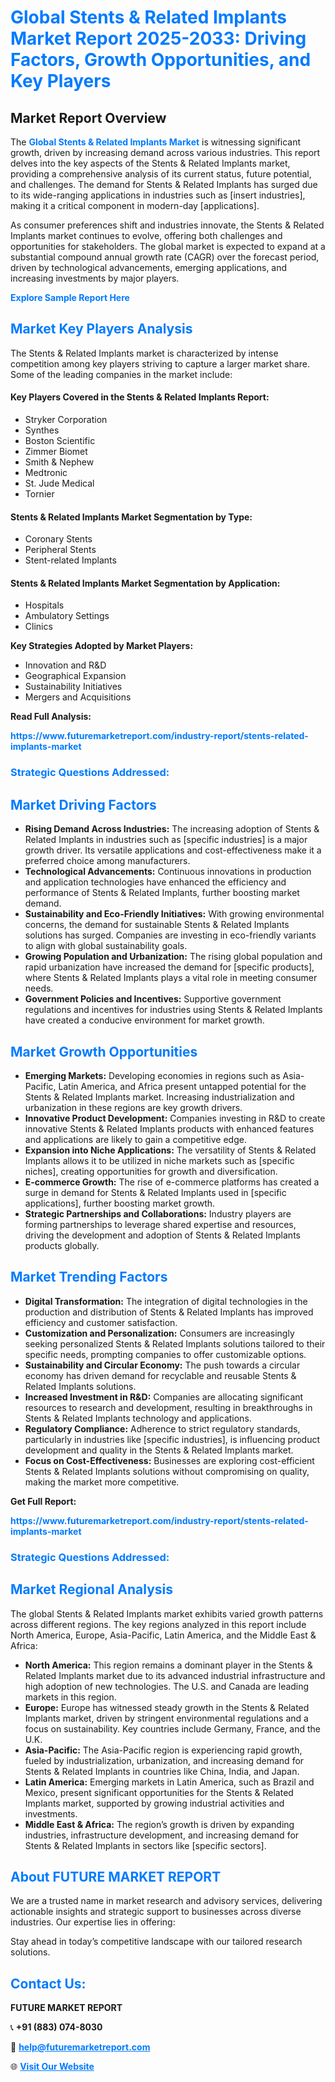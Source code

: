 <h1 style="color: #007BFF;">Global Stents & Related Implants Market Report 2025-2033: Driving Factors, Growth Opportunities, and Key Players</h1>

<section id="overview">
<h2>Market Report Overview</h2>
<p>The <a href="https://www.futuremarketreport.com/industry-report/stents-related-implants-market" style="color: #007BFF; text-decoration: none;"><strong>Global Stents & Related Implants Market</strong></a> is witnessing significant growth, driven by increasing demand across various industries. This report delves into the key aspects of the Stents & Related Implants market, providing a comprehensive analysis of its current status, future potential, and challenges. The demand for Stents & Related Implants has surged due to its wide-ranging applications in industries such as [insert industries], making it a critical component in modern-day [applications].</p>
<p>As consumer preferences shift and industries innovate, the Stents & Related Implants market continues to evolve, offering both challenges and opportunities for stakeholders. The global market is expected to expand at a substantial compound annual growth rate (CAGR) over the forecast period, driven by technological advancements, emerging applications, and increasing investments by major players.</p>
</section>

<section id="overview">
<p><a href="https://www.futuremarketreport.com/request-sample/reportId=89978" style="color: #007BFF; text-decoration: none;"><strong>Explore Sample Report Here</strong></a></p>
</section>

<section id="key-players">
<h2 style="color: #007BFF;">Market Key Players Analysis</h2>
<p>The Stents & Related Implants market is characterized by intense competition among key players striving to capture a larger market share. Some of the leading companies in the market include:</p>
<h4>Key Players Covered in the Stents & Related Implants Report:</h4>
<ul><li>Stryker Corporation</li><li>Synthes</li><li>Boston Scientific</li><li>Zimmer Biomet</li><li>Smith &amp; Nephew</li><li>Medtronic</li><li>St. Jude Medical</li><li>Tornier</li></ul>
<h4>Stents & Related Implants Market Segmentation by Type:</h4>
<ul><li>Coronary Stents</li><li>Peripheral Stents</li><li>Stent-related Implants</li></ul>

<h4>Stents & Related Implants Market Segmentation by Application:</h4>
<ul><li>Hospitals</li><li>Ambulatory Settings</li><li>Clinics</li></ul>
<p><strong>Key Strategies Adopted by Market Players:</strong></p>
<ul>
<li>Innovation and R&D</li>
<li>Geographical Expansion</li>
<li>Sustainability Initiatives</li>
<li>Mergers and Acquisitions</li>
</ul>
</section>

<section>
<p><strong>Read Full Analysis: </strong></p><a href="https://www.futuremarketreport.com/industry-report/stents-related-implants-market" style="color: #007BFF; text-decoration: none;"><strong>https://www.futuremarketreport.com/industry-report/stents-related-implants-market</strong></a>
<h3 style="color: #007BFF;">Strategic Questions Addressed:</h3>
</section>

<section id="driving-factors">
<h2 style="color: #007BFF;">Market Driving Factors</h2>
<ul>
<li><strong>Rising Demand Across Industries:</strong> The increasing adoption of Stents & Related Implants in industries such as [specific industries] is a major growth driver. Its versatile applications and cost-effectiveness make it a preferred choice among manufacturers.</li>
<li><strong>Technological Advancements:</strong> Continuous innovations in production and application technologies have enhanced the efficiency and performance of Stents & Related Implants, further boosting market demand.</li>
<li><strong>Sustainability and Eco-Friendly Initiatives:</strong> With growing environmental concerns, the demand for sustainable Stents & Related Implants solutions has surged. Companies are investing in eco-friendly variants to align with global sustainability goals.</li>
<li><strong>Growing Population and Urbanization:</strong> The rising global population and rapid urbanization have increased the demand for [specific products], where Stents & Related Implants plays a vital role in meeting consumer needs.</li>
<li><strong>Government Policies and Incentives:</strong> Supportive government regulations and incentives for industries using Stents & Related Implants have created a conducive environment for market growth.</li>
</ul>
</section>

<section id="growth-opportunities">
<h2 style="color: #007BFF;">Market Growth Opportunities</h2>
<ul>
<li><strong>Emerging Markets:</strong> Developing economies in regions such as Asia-Pacific, Latin America, and Africa present untapped potential for the Stents & Related Implants market. Increasing industrialization and urbanization in these regions are key growth drivers.</li>
<li><strong>Innovative Product Development:</strong> Companies investing in R&D to create innovative Stents & Related Implants products with enhanced features and applications are likely to gain a competitive edge.</li>
<li><strong>Expansion into Niche Applications:</strong> The versatility of Stents & Related Implants allows it to be utilized in niche markets such as [specific niches], creating opportunities for growth and diversification.</li>
<li><strong>E-commerce Growth:</strong> The rise of e-commerce platforms has created a surge in demand for Stents & Related Implants used in [specific applications], further boosting market growth.</li>
<li><strong>Strategic Partnerships and Collaborations:</strong> Industry players are forming partnerships to leverage shared expertise and resources, driving the development and adoption of Stents & Related Implants products globally.</li>
</ul>
</section>

<section id="trending-factors">
<h2 style="color: #007BFF;">Market Trending Factors</h2>
<ul>
<li><strong>Digital Transformation:</strong> The integration of digital technologies in the production and distribution of Stents & Related Implants has improved efficiency and customer satisfaction.</li>
<li><strong>Customization and Personalization:</strong> Consumers are increasingly seeking personalized Stents & Related Implants solutions tailored to their specific needs, prompting companies to offer customizable options.</li>
<li><strong>Sustainability and Circular Economy:</strong> The push towards a circular economy has driven demand for recyclable and reusable Stents & Related Implants solutions.</li>
<li><strong>Increased Investment in R&D:</strong> Companies are allocating significant resources to research and development, resulting in breakthroughs in Stents & Related Implants technology and applications.</li>
<li><strong>Regulatory Compliance:</strong> Adherence to strict regulatory standards, particularly in industries like [specific industries], is influencing product development and quality in the Stents & Related Implants market.</li>
<li><strong>Focus on Cost-Effectiveness:</strong> Businesses are exploring cost-efficient Stents & Related Implants solutions without compromising on quality, making the market more competitive.</li>
</ul>
</section>

<section>
<p><strong>Get Full Report: </strong></p><a href="https://www.futuremarketreport.com/industry-report/stents-related-implants-market" style="color: #007BFF; text-decoration: none;"><strong>https://www.futuremarketreport.com/industry-report/stents-related-implants-market</strong></a>
<h3 style="color: #007BFF;">Strategic Questions Addressed:</h3>
</section>


<section id="regional-analysis">
<h2 style="color: #007BFF;">Market Regional Analysis</h2>
<p>The global Stents & Related Implants market exhibits varied growth patterns across different regions. The key regions analyzed in this report include North America, Europe, Asia-Pacific, Latin America, and the Middle East & Africa:</p>
<ul>
<li><strong>North America:</strong> This region remains a dominant player in the Stents & Related Implants market due to its advanced industrial infrastructure and high adoption of new technologies. The U.S. and Canada are leading markets in this region.</li>
<li><strong>Europe:</strong> Europe has witnessed steady growth in the Stents & Related Implants market, driven by stringent environmental regulations and a focus on sustainability. Key countries include Germany, France, and the U.K.</li>
<li><strong>Asia-Pacific:</strong> The Asia-Pacific region is experiencing rapid growth, fueled by industrialization, urbanization, and increasing demand for Stents & Related Implants in countries like China, India, and Japan.</li>
<li><strong>Latin America:</strong> Emerging markets in Latin America, such as Brazil and Mexico, present significant opportunities for the Stents & Related Implants market, supported by growing industrial activities and investments.</li>
<li><strong>Middle East & Africa:</strong> The region’s growth is driven by expanding industries, infrastructure development, and increasing demand for Stents & Related Implants in sectors like [specific sectors].</li>
</ul>
</section>

<footer>
<h2 style="color: #007BFF;">About FUTURE MARKET REPORT</h2>
<p>We are a trusted name in market research and advisory services, delivering actionable insights and strategic support to businesses across diverse industries. Our expertise lies in offering:</p>

<p>Stay ahead in today’s competitive landscape with our tailored research solutions.</p>

<h2 style="color: #007BFF;">Contact Us:</h2>
<p><strong>FUTURE MARKET REPORT</strong></p>
<p>📞 <strong>+91 (883) 074-8030</strong></p>
<p>📧 <strong><a href="mailto:help@futuremarketreport.com" style="color: #007BFF;">help@futuremarketreport.com</a></strong></p>
<p>🌐 <strong><a href="https://www.futuremarketreport.com/" style="color: #007BFF;">Visit Our Website</a></strong></p>
</footer>